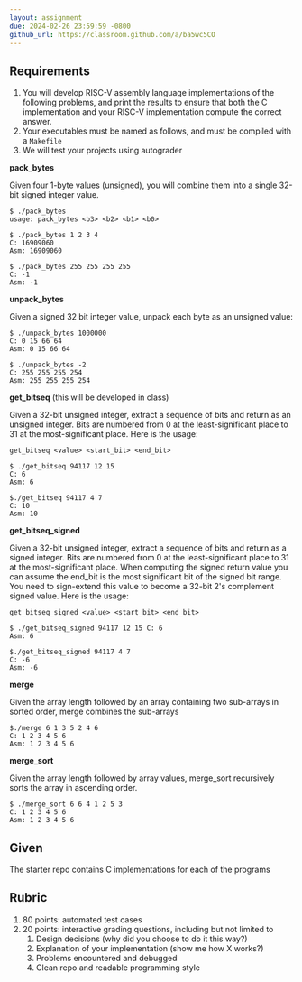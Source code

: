 ```yaml
---
layout: assignment
due: 2024-02-26 23:59:59 -0800
github_url: https://classroom.github.com/a/ba5wc5CO
---
```


## Requirements

1. You will develop RISC-V assembly language implementations of the following problems, and print the results to ensure that both the C implementation and your RISC-V implementation compute the correct answer.
1. Your executables must be named as follows, and must be compiled with a `Makefile`
1. We will test your projects using autograder

**pack_bytes**

Given four 1-byte values (unsigned), you will combine them into a single 32-bit signed integer value.

    $ ./pack_bytes
    usage: pack_bytes <b3> <b2> <b1> <b0>

    $ ./pack_bytes 1 2 3 4
    C: 16909060
    Asm: 16909060

    $ ./pack_bytes 255 255 255 255
    C: -1
    Asm: -1

**unpack_bytes**

Given a signed 32 bit integer value, unpack each byte as an unsigned value:

    $ ./unpack_bytes 1000000
    C: 0 15 66 64
    Asm: 0 15 66 64

    $ ./unpack_bytes -2
    C: 255 255 255 254
    Asm: 255 255 255 254

**get_bitseq** (this will be developed in class)

Given a 32-bit unsigned integer, extract a sequence of bits and return as an unsigned integer. Bits are numbered from 0 at the least-significant place to 31 at the most-significant place. Here is the usage:

`get_bitseq <value> <start_bit> <end_bit> `

    $ ./get_bitseq 94117 12 15 
    C: 6
    Asm: 6

    $./get_bitseq 94117 4 7
    C: 10
    Asm: 10

**get_bitseq_signed**

Given a 32-bit unsigned integer, extract a sequence of bits and return as a signed integer. Bits are numbered from 0 at the least-significant place to 31 at the most-significant place. When computing the signed return value you can assume the end_bit is the most significant bit of the signed bit range. You need to sign-extend this value to become a 32-bit 2's complement signed value. Here is the usage:

`get_bitseq_signed <value> <start_bit> <end_bit>`

    $ ./get_bitseq_signed 94117 12 15 C: 6
    Asm: 6

    $./get_bitseq_signed 94117 4 7
    C: -6
    Asm: -6

**merge**

Given the array length followed by an array containing two sub-arrays in sorted order, merge combines the sub-arrays

    $./merge 6 1 3 5 2 4 6
    C: 1 2 3 4 5 6
    Asm: 1 2 3 4 5 6

**merge_sort**

Given the array length followed by array values, merge_sort recursively sorts the array in ascending order.

    $ ./merge_sort 6 6 4 1 2 5 3
    C: 1 2 3 4 5 6
    Asm: 1 2 3 4 5 6

## Given

The starter repo contains C implementations for each of the programs

## Rubric

1. 80 points: automated test cases
1. 20 points: interactive grading questions, including but not limited to
    1. Design decisions (why did you choose to do it this way?)
    1. Explanation of your implementation (show me how X works?)
    1. Problems encountered and debugged
    1. Clean repo and readable programming style
